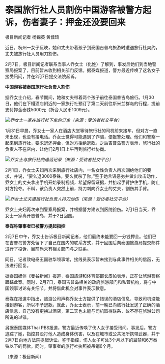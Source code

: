 # 泰国旅行社人员割伤中国游客被警方起诉，伤者妻子：押金还没要回来

极目新闻记者 杨锦英 黄佳琦

近日，杭州一女子反映，她和丈夫带着孩子到泰国吉普岛旅游时遭遇旅行社爽约，丈夫被旅行社人员用刀割伤。

2月7日，极目新闻记者联系当事人乔女士（化姓）了解到，事发后她们到当地警察局报案了，目前暂未收到相关部门反馈。据泰媒报道，警方最近传唤了这名女子接受讯问，并在2月7日提交法院起诉。

**中国游客被泰国旅行社负责人割伤**

据乔女士介绍，春节期间，她和丈夫带着两个孩子前往泰国普吉岛旅行。1月30日，他们在下榻酒店附近的一家旅行社预订了第二天前往斯米兰群岛的行程，提前支付押金泰铢5000元（折合人民币1009元）。

![](https://inews.gtimg.com/newsapp_bt/0/15649479145/1000)_乔女士一家在旅行社下单的订单（来源：受访者社交平台）_

1月31日早晨，乔女士一家人在酒店大堂等待旅行社的司机前来接车，但对方一直未出现，也没有接电话。乔女士觉得可能遇到了诈骗，便报警处理。他们和警察一起来到旅行社，要求退还押金，但对方拒绝退款。之后吉普岛警方表示，旅行社的负责人不在店内，让他们2月1日上午再到旅行社协商。

![](https://inews.gtimg.com/newsapp_bt/0/15649479156/1000)_乔女士与旅行社的通话记录（来源：受访者社交平台）_

2月1日，乔女士夫妇再次来到旅行社店内，一名女性负责人再次回绝他们的要求，并说，“要么退3000泰铢，要么就杀了你。”鉴于她言语恶劣并做出攻击动作，乔女士的丈夫拿出手机开始录制视频，希望保留证据，并抬起手臂护住手机，防止对方抢夺。不料，该负责人突然上前，持刀刺向乔女士的丈夫，割伤其手臂。

![](https://inews.gtimg.com/newsapp_bt/0/15649479159/1000)_乔女士丈夫遭旅行社负责人持刀划伤（来源：受访者社交平台）_

乔女士夫妇再次来到警察局报案，并根据警方建议到医院验伤。2月1日当天，乔女士一家离开吉普岛，并于2日回国。

**泰媒称肇事者已被警方提起指控**

2月7日中午，乔女士告诉极目新闻记者，他们最终未能要回一分钱押金。他们已在吉普岛警方处留下了自己在国内的联系方式，并于回国后向泰国旅游局提交邮件进行了投诉，目前尚未有相关部门与之联系。

同日，记者致电泰王国驻华领事馆，接线员表示暂未接到与此事件相关的信函，无法进行回复。

据泰国媒体《曼谷新闻》报道，泰国旅游和体育部部长皮帕表示，正在让旅游警察跟踪此案。同时，2月7日，泰国吉普岛相关的政府旅游部门和私营机构，将与中国领事讨论有关细节，并将借此机会对事件表示歉意。

泰媒在报道中指出，旅游公司声称乔女士方提供了错误的酒店信息，导致司机没能接到游客，所以不予退款。就此，乔女士表示，前一晚已向旅行社发送了正确的酒店信息，自己没有更换过酒店，第二天也未能与司机取得联系，故不存在旅游公司所说的过错。

另据泰国媒体Thai
PBS报道，警方最近传唤了伤人女子接受讯问。事发后，警方追踪了她，指控其殴打他人造成身体伤害，以及在城市或公共场所携带武器，并于2月7日向地方法院提起诉讼。鉴于指控，伤人女子可处3个月以下的监禁和6万泰铢以下的罚款。同时，肇事者的旅行社执照被吊销6个月。

（来源：极目新闻）

